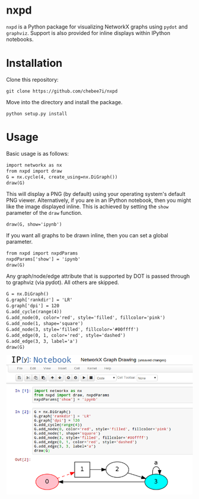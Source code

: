 nxpd
====

`nxpd` is a Python package for visualizing NetworkX graphs using `pydot`
and `graphviz`. Support is also provided for inline displays within IPython
notebooks.

Installation
============
Clone this repository:

    git clone https://github.com/chebee7i/nxpd

Move into the directory and install the package.

    python setup.py install

Usage
=====

Basic usage is as follows:

    import networkx as nx
    from nxpd import draw
    G = nx.cycle(4, create_using=nx.DiGraph())
    draw(G)

This will display a PNG (by default) using your operating system's default
PNG viewer.  Alternatively, if you are in an IPython notebook, then you
might like the image displayed inline.  This is achieved by setting the `show`
parameter of the `draw` function.

    draw(G, show='ipynb')

If you want all graphs to be drawn inline, then you can set a global parameter.

    from nxpd import nxpdParams
    nxpdParams['show'] = 'ipynb'
    draw(G)

Any graph/node/edge attribute that is supported by DOT is passed through to
graphviz (via pydot).  All others are skipped.

    G = nx.DiGraph()
    G.graph['rankdir'] = 'LR'
    G.graph['dpi'] = 120
    G.add_cycle(range(4))
    G.add_node(0, color='red', style='filled', fillcolor='pink')
    G.add_node(1, shape='square')
    G.add_node(3, style='filled', fillcolor='#00ffff')
    G.add_edge(0, 1, color='red', style='dashed')
    G.add_edge(3, 3, label='a')
    draw(G)

![IPython Notebook Example](images/demo.png)
